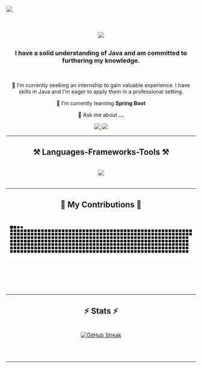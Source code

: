 ![](https://komarev.com/ghpvc/?username=AdiDayat12&color=green&style=flat-square&abbreviated=true)
<h1 align="center">
    <img src="https://readme-typing-svg.herokuapp.com/?font=Righteous&size=35&center=true&vCenter=true&width=500&height=70&duration=4000&lines=Hi+There!+👋;+I'm+Adiiii!;" />
</h1>

<h3 align="center">I have a solid understanding of Java and am committed to furthering my knowledge.</h3>

<br/>

<div align="center">
 
 🔭 I’m currently seeking an internship to gain valuable experience. I have skills in Java and I'm eager to apply them in a professional setting.
 
 🌱 I’m currently learning **Spring Boot**

💬 Ask me about **...**


 </div>
 
<div align="center"> 
  <a href="mailto:adilinan72@gmail.com">
    <img src="https://img.shields.io/badge/Gmail-333333?style=for-the-badge&logo=gmail&logoColor=green" />
  </a>
    
  <a href="https://www.linkedin.com/in/adi-hidayat-ba40292ba/" target="_blank">
    <img src="https://img.shields.io/badge/LinkedIn-0077B5?style=for-the-badge&logo=linkedin&logoColor=white" target="_blank" />
  </a>
</div>

 <hr/>
 
<h2 align="center">⚒️ Languages-Frameworks-Tools ⚒️</h2>
<br/>
<div align="center">
    <img src="https://skillicons.dev/icons?i=java,idea,spring,html,css,vscode,github,postgres,mysql,javascript" />
</div>

<br/>
<hr/>

<div align="center">
  <h2>🐍 My Contributions 🐍</h2>
  <br>
  <img alt="snake eating my contributions" src="https://raw.githubusercontent.com/AdiDayat12/AdiDayat12/output/github-contribution-grid-snake.svg" />
  
  <br/><br/><br/>
</div>

<hr/>

<h2 align="center">⚡ Stats ⚡</h2>
<br>
<div align=center>
  <a href="https://git.io/streak-stats"><img src="https://streak-stats.demolab.com?user=AdiDayat12&theme=shadow-green&card_width=498" alt="GitHub Streak" /></a>
</div>

<br/><br/>

<hr/>

<br/>

